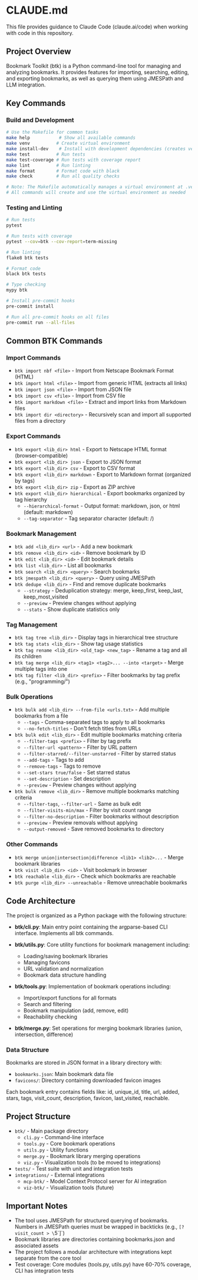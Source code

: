 # CLAUDE.md

This file provides guidance to Claude Code (claude.ai/code) when working with code in this repository.

## Project Overview

Bookmark Toolkit (btk) is a Python command-line tool for managing and analyzing bookmarks. It provides features for importing, searching, editing, and exporting bookmarks, as well as querying them using JMESPath and LLM integration.

## Key Commands

### Build and Development

```bash
# Use the Makefile for common tasks
make help           # Show all available commands
make venv          # Create virtual environment
make install-dev    # Install with development dependencies (creates venv automatically)
make test          # Run tests
make test-coverage # Run tests with coverage report
make lint          # Run linting
make format        # Format code with black
make check         # Run all quality checks

# Note: The Makefile automatically manages a virtual environment at .venv/
# All commands will create and use the virtual environment as needed
```

### Testing and Linting

```bash
# Run tests
pytest

# Run tests with coverage
pytest --cov=btk --cov-report=term-missing

# Run linting
flake8 btk tests

# Format code
black btk tests

# Type checking
mypy btk

# Install pre-commit hooks
pre-commit install

# Run all pre-commit hooks on all files
pre-commit run --all-files
```

## Common BTK Commands

### Import Commands

- `btk import nbf <file>` - Import from Netscape Bookmark Format (HTML)
- `btk import html <file>` - Import from generic HTML (extracts all links)
- `btk import json <file>` - Import from JSON file
- `btk import csv <file>` - Import from CSV file  
- `btk import markdown <file>` - Extract and import links from Markdown files
- `btk import dir <directory>` - Recursively scan and import all supported files from a directory

### Export Commands

- `btk export <lib_dir> html` - Export to Netscape HTML format (browser-compatible)
- `btk export <lib_dir> json` - Export to JSON format
- `btk export <lib_dir> csv` - Export to CSV format
- `btk export <lib_dir> markdown` - Export to Markdown format (organized by tags)
- `btk export <lib_dir> zip` - Export as ZIP archive
- `btk export <lib_dir> hierarchical` - Export bookmarks organized by tag hierarchy
  - `--hierarchical-format` - Output format: markdown, json, or html (default: markdown)
  - `--tag-separator` - Tag separator character (default: /)

### Bookmark Management

- `btk add <lib_dir> <url>` - Add a new bookmark
- `btk remove <lib_dir> <id>` - Remove bookmark by ID
- `btk edit <lib_dir> <id>` - Edit bookmark details
- `btk list <lib_dir>` - List all bookmarks
- `btk search <lib_dir> <query>` - Search bookmarks
- `btk jmespath <lib_dir> <query>` - Query using JMESPath
- `btk dedupe <lib_dir>` - Find and remove duplicate bookmarks
  - `--strategy` - Deduplication strategy: merge, keep_first, keep_last, keep_most_visited
  - `--preview` - Preview changes without applying
  - `--stats` - Show duplicate statistics only

### Tag Management

- `btk tag tree <lib_dir>` - Display tags in hierarchical tree structure
- `btk tag stats <lib_dir>` - Show tag usage statistics
- `btk tag rename <lib_dir> <old_tag> <new_tag>` - Rename a tag and all its children
- `btk tag merge <lib_dir> <tag1> <tag2>... --into <target>` - Merge multiple tags into one
- `btk tag filter <lib_dir> <prefix>` - Filter bookmarks by tag prefix (e.g., "programming/")

### Bulk Operations

- `btk bulk add <lib_dir> --from-file <urls.txt>` - Add multiple bookmarks from a file
  - `--tags` - Comma-separated tags to apply to all bookmarks
  - `--no-fetch-titles` - Don't fetch titles from URLs
- `btk bulk edit <lib_dir>` - Edit multiple bookmarks matching criteria
  - `--filter-tags <prefix>` - Filter by tag prefix
  - `--filter-url <pattern>` - Filter by URL pattern
  - `--filter-starred/--filter-unstarred` - Filter by starred status
  - `--add-tags` - Tags to add
  - `--remove-tags` - Tags to remove
  - `--set-stars true/false` - Set starred status
  - `--set-description` - Set description
  - `--preview` - Preview changes without applying
- `btk bulk remove <lib_dir>` - Remove multiple bookmarks matching criteria
  - `--filter-tags`, `--filter-url` - Same as bulk edit
  - `--filter-visits-min/max` - Filter by visit count range
  - `--filter-no-description` - Filter bookmarks without description
  - `--preview` - Preview removals without applying
  - `--output-removed` - Save removed bookmarks to directory

### Other Commands

- `btk merge union|intersection|difference <lib1> <lib2>...` - Merge bookmark libraries
- `btk visit <lib_dir> <id>` - Visit bookmark in browser
- `btk reachable <lib_dir>` - Check which bookmarks are reachable
- `btk purge <lib_dir> --unreachable` - Remove unreachable bookmarks

## Code Architecture

The project is organized as a Python package with the following structure:

- **btk/cli.py**: Main entry point containing the argparse-based CLI interface. Implements all btk commands.

- **btk/utils.py**: Core utility functions for bookmark management including:
  - Loading/saving bookmark libraries
  - Managing favicons
  - URL validation and normalization
  - Bookmark data structure handling

- **btk/tools.py**: Implementation of bookmark operations including:
  - Import/export functions for all formats
  - Search and filtering
  - Bookmark manipulation (add, remove, edit)
  - Reachability checking

- **btk/merge.py**: Set operations for merging bookmark libraries (union, intersection, difference)

### Data Structure

Bookmarks are stored in JSON format in a library directory with:

- `bookmarks.json`: Main bookmark data file
- `favicons/`: Directory containing downloaded favicon images

Each bookmark entry contains fields like: id, unique_id, title, url, added, stars, tags, visit_count, description, favicon, last_visited, reachable.

## Project Structure

- `btk/` - Main package directory
  - `cli.py` - Command-line interface
  - `tools.py` - Core bookmark operations
  - `utils.py` - Utility functions
  - `merge.py` - Bookmark library merging operations
  - `viz.py` - Visualization tools (to be moved to integrations)
- `tests/` - Test suite with unit and integration tests
- `integrations/` - External integrations
  - `mcp-btk/` - Model Context Protocol server for AI integration
  - `viz-btk/` - Visualization tools (future)

## Important Notes

- The tool uses JMESPath for structured querying of bookmarks. Numbers in JMESPath queries must be wrapped in backticks (e.g., `[?visit_count > \`5\`]`)
- Bookmark libraries are directories containing bookmarks.json and associated assets
- The project follows a modular architecture with integrations kept separate from the core tool
- Test coverage: Core modules (tools.py, utils.py) have 60-70% coverage, CLI has integration tests
